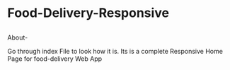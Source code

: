 # Food-Delivery-Responsive

##
About-

Go through index File to look how it is.
Its is a complete Responsive Home Page for food-delivery Web App
